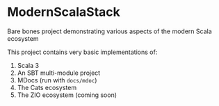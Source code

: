 # ModernScalaStack
Bare bones project demonstrating various aspects of the modern Scala ecosystem

This project contains very basic implementations of:
1. Scala 3
2. An SBT multi-module project
3. MDocs (run with `docs/mdoc`)
4. The Cats ecosystem
5. The ZIO ecosystem (coming soon)